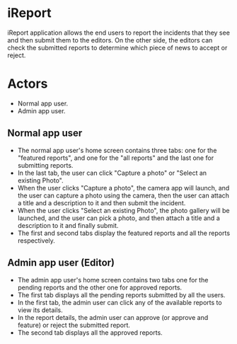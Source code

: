 iReport
===
iReport application allows the end users to report the incidents that they see and then submit them to the editors. On the other side, the editors can check the submitted reports to determine which piece of news to accept or reject.

# Actors
 * Normal app user. 
 * Admin app user.

## Normal app user
 * The normal app user's home screen contains three tabs: one for the "featured reports", and one for the "all reports" and the last one for submitting reports.
 * In the last tab, the user can click "Capture a photo" or "Select an existing Photo". 
 * When the user clicks "Capture a photo", the camera app will launch, and the user can capture a photo using the camera, then the user can attach a title and a description to it and then submit the incident.
 * When the user clicks "Select an existing Photo", the photo gallery will be launched,  and the user can pick a photo, and then attach a title and a description to it and finally submit.
 * The first and second tabs display the featured reports and all the reports respectively.

## Admin app user (Editor)
 * The admin app user's home screen contains two tabs one for the pending reports and the other one for approved reports.
 * The first tab displays all the pending reports submitted by all the users.
 * In the first tab, the admin user can click any of the available reports to view its details. 
 * In the report details, the admin user can approve (or approve and feature) or reject the submitted report.
 * The second tab displays all the approved reports.